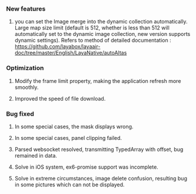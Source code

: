 
### New features

1. you can set the Image merge into the dynamic collection automatically. Large map size limit (default is 512, whether is less than 512 will automatically set to the dynamic image collection, new version supports dynamic settings). Refers to method of detailed documentation : https://github.com/layabox/layaair-doc/tree/master/English/LayaNative/autoAltas  

### Optimization  

1. Modify the frame limit property, making the application refresh more smoothly. 

2. Improved the speed of file download. 

### Bug fixed  

1. In some special cases, the mask displays wrong.  

2. In some special cases, panel clipping failed.  

3. Parsed websocket resolved, transmitting TypedArray with offset, bug remained in data.

4. Solve in iOS system, ex6-promise support was incomplete.

5. Solve in extreme circumstances, image delete confusion, resulting bug in some pictures which can not be displayed.
